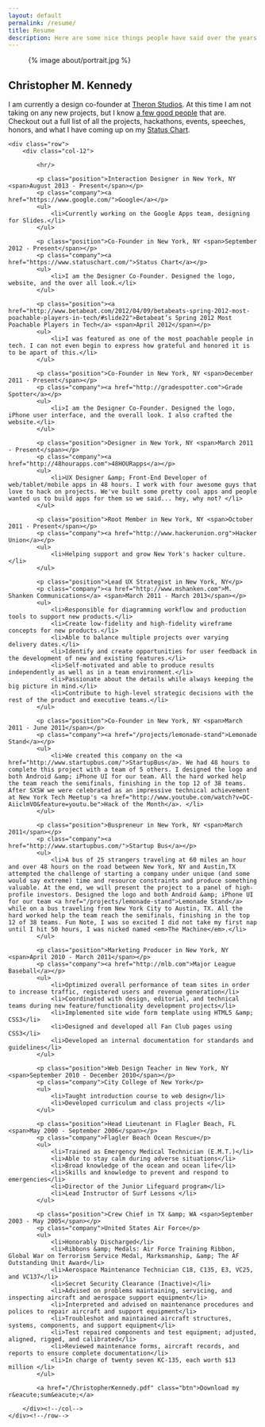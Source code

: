 ```yaml
---
layout: default
permalink: /resume/
title: Resume
description: Here are some nice things people have said over the years.
---
```


<section class="resume">
    <div class="row">
        <div class="col-3">
            <figure>
                {% image about/portrait.jpg %}
            </figure>
        </div><!--/col-->
        <div class="col-9">
            <h2>Christopher M. Kennedy</h2>
            <p>I am currently a design co-founder at <a href="http://theronstudios.com/">Theron Studios</a>. At this time I am not taking on any new projects, but I know <a href="/partners/">a few good people</a> that are. Checkout out a full list of all the projects, hackathons, events, speeches, honors, and what I have coming up on my <a href="https://www.statuschart.com/kennedysgarage">Status Chart</a>.</p>
        </div><!--/col-->
    </div><!--/row-->

    <div class="row">
        <div class="col-12">

            <hr/>

            <p class="position">Interaction Designer in New York, NY <span>August 2013 - Present</span></p>
            <p class="company"><a href="https://www.google.com/">Google</a></p>
            <ul>
                <li>Currently working on the Google Apps team, designing for Slides.</li>
            </ul>

            <p class="position">Co-Founder in New York, NY <span>September 2012 - Present</span></p>
            <p class="company"><a href="https://www.statuschart.com/">Status Chart</a></p>
            <ul>
                <li>I am the Designer Co-Founder. Designed the logo, website, and the over all look.</li>
            </ul>

            <p class="position"><a href="http://www.betabeat.com/2012/04/09/betabeats-spring-2012-most-poachable-players-in-tech/#slide22">Betabeat’s Spring 2012 Most Poachable Players in Tech</a> <span>April 2012</span></p>
            <ul>
                <li>I was featured as one of the most poachable people in tech. I can not even begin to express how grateful and honored it is to be apart of this.</li>
            </ul>

            <p class="position">Co-Founder in New York, NY <span>December 2011 - Present</span></p>
            <p class="company"><a href="http://gradespotter.com">Grade Spotter</a></p>
            <ul>
                <li>I am the Designer Co-Founder. Designed the logo, iPhone user interface, and the overall look. I also crafted the website.</li>
            </ul>

            <p class="position">Designer in New York, NY <span>March 2011 - Present</span></p>
            <p class="company"><a href="http://48hourapps.com">48HOURapps</a></p>
            <ul>
                <li>UX Designer &amp; Front-End Developer of web/tablet/mobile apps in 48 hours. I work with four awesome guys that love to hack on projects. We've built some pretty cool apps and people wanted us to build apps for them so we said... hey, why not? </li>
            </ul>

            <p class="position">Root Member in New York, NY <span>October 2011 - Present</span></p>
            <p class="company"><a href="http://www.hackerunion.org">Hacker Union</a></p>
            <ul>
                <li>Helping support and grow New York's hacker culture.</li>
            </ul>

            <p class="position">Lead UX Strategist in New York, NY</p>
            <p class="company"><a href="http://www.mshanken.com">M. Shanken Communications</a> <span>March 2011 - March 2013</span></p>
            <ul>
                <li>Responsible for diagramming workflow and production tools to support new products.</li>
                <li>Create low-fidelity and high-fidelity wireframe concepts for new products.</li>
                <li>Able to balance multiple projects over varying delivery dates.</li>
                <li>Identify and create opportunities for user feedback in the development of new and existing features.</li>
                <li>Self-motivated and able to produce results independently as well as in a team environment.</li>
                <li>Passionate about the details while always keeping the big picture in mind.</li>
                <li>Contribute to high-level strategic decisions with the rest of the product and executive teams.</li>
            </ul>

            <p class="position">Co-Founder in New York, NY <span>March 2011 - June 2011</span></p>
            <p class="company"><a href="/projects/lemonade-stand">Lemonade Stand</a></p>
            <ul>
                <li>We created this company on the <a href="http://www.startupbus.com/">StartupBus</a>. We had 48 hours to complete this project with a team of 5 others. I designed the logo and both Android &amp; iPhone UI for our team. All the hard worked help the team reach the semifinals, finishing in the top 12 of 38 teams. After SXSW we were celebrated as an impressive technical achievement at New York Tech Meetup's <a href="http://www.youtube.com/watch?v=DC-AiiclmV0&feature=youtu.be">Hack of the Month</a>. </li>
            </ul>

            <p class="position">Buspreneur in New York, NY <span>March 2011</span></p>
            <p class="company"><a href="http://www.startupbus.com/">Startup Bus</a></p>
            <ul>
                <li>A bus of 25 strangers traveling at 60 miles an hour and over 48 hours on the road between New York, NY and Austin,TX attempted the challenge of starting a company under unique (and some would say extreme) time and resource constraints and produce something valuable. At the end, we will present the project to a panel of high-profile investors. Designed the logo and both Android &amp; iPhone UI for our team <a href="/projects/lemonade-stand">Lemonade Stand</a> while on a bus traveling from New York City to Austin, TX. All the hard worked help the team reach the semifinals, finishing in the top 12 of 38 teams. Fun Note, I was so excited I did not take my first nap until I hit 50 hours, I was nicked named <em>The Machine</em>.</li>
            </ul>

            <p class="position">Marketing Producer in New York, NY <span>April 2010 - March 2011</span></p>
            <p class="company"><a href="http://mlb.com">Major League Baseball</a></p>
            <ul>
                <li>Optimized overall performance of team sites in order to increase traffic, registered users and revenue generation</li>
                <li>Coordinated with design, editorial, and technical teams during new feature/functionality development projects</li>
                <li>Implemented site wide form template using HTML5 &amp; CSS3</li>
                <li>Designed and developed all Fan Club pages using CSS3</li>
                <li>Developed an internal documentation for standards and guidelines</li>
            </ul>

            <p class="position">Web Design Teacher in New York, NY <span>September 2010 - December 2010</span></p>
            <p class="company">City College of New York</p>
            <ul>
                <li>Taught introduction course to web design</li>
                <li>Developed curriculum and class projects </li>
            </ul>

            <p class="position">Head Lieutenant in Flagler Beach, FL <span>May 2000 - September 2006</span></p>
            <p class="company">Flagler Beach Ocean Rescue</p>
            <ul>
                <li>Trained as Emergency Medical Technician (E.M.T.)</li>
                <li>Able to stay calm during adverse situations</li>
                <li>Broad knowledge of the ocean and ocean life</li>
                <li>Skills and knowledge to prevent and respond to emergencies</li>
                <li>Director of the Junior Lifeguard program</li>
                <li>Lead Instructor of Surf Lessons </li>
            </ul>

            <p class="position">Crew Chief in TX &amp; WA <span>September 2003 - May 2005</span></p>
            <p class="company">United States Air Force</p>
            <ul>
                <li>Honorably Discharged</li>
                <li>Ribbons &amp; Medals: Air Force Training Ribbon, Global War on Terrorism Service Medal, Marksmanship, &amp; The AF Outstanding Unit Award</li>
                <li>Aerospace Maintenance Technician C18, C135, E3, VC25, and VC137</li>
                <li>Secret Security Clearance (Inactive)</li>
                <li>Advised on problems maintaining, servicing, and inspecting aircraft and aerospace support equipment</li>
                <li>Interpreted and advised on maintenance procedures and polices to repair aircraft and support equipment</li>
                <li>Troubleshot and maintained aircraft structures, systems, components, and support equipment</li>
                <li>Test repaired components and test equipment; adjusted, aligned, rigged, and calibrated</li>
                <li>Reviewed maintenance forms, aircraft records, and reports to ensure complete documentation</li>
                <li>In charge of twenty seven KC-135, each worth $13 million </li>
            </ul>

            <a href="/ChristopherKennedy.pdf" class="btn">Download my r&eacute;sum&eacute;</a>

        </div><!--/col-->
    </div><!--/row-->

</section>

